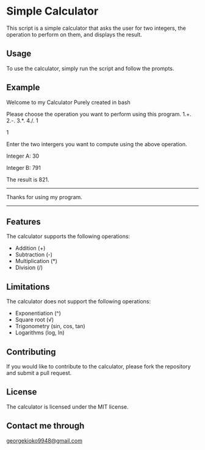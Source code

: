 # Simple Calculator

This script is a simple calculator that asks the user for two integers, the operation to perform on them, and displays the result.

## Usage

To use the calculator, simply run the script and follow the prompts.

## Example

Welcome to my Calculator Purely created in bash

Please choose the operation you want to perform using this program.
1.+.
2.-. 
3.*. 
4./. 
1

1

Enter the two intergers you want to compute using the above operation.

Integer A:
30

Integer B: 
791

 The result is  821.

****************

Thanks for using my program.

****************





## Features

The calculator supports the following operations:

* Addition (+)
* Subtraction (-)
* Multiplication (*)
* Division (/)

## Limitations

The calculator does not support the following operations:

* Exponentiation (^)
* Square root (√)
* Trigonometry (sin, cos, tan)
* Logarithms (log, ln)

## Contributing

If you would like to contribute to the calculator, please fork the repository and submit a pull request.

## License

The calculator is licensed under the MIT license.

## Contact me through
georgekioko9948@gmail.com
